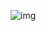 ![img](https://nos.netease.com/edu-image/8AB07C7B30FA574B3C370D8BD63E5089.jpg?imageView&thumbnail=520x520&quality=100)